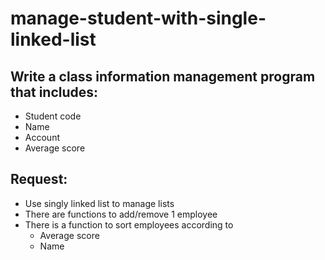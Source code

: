 # manage-student-with-single-linked-list
## Write a class information management program that includes:
* Student code
* Name
* Account
* Average score
## Request:
* Use singly linked list to manage lists
* There are functions to add/remove 1 employee
* There is a function to sort employees according to
    * Average score
    * Name
